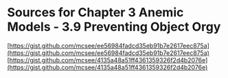 # Sources for Chapter 3 Anemic Models - 3.9 Preventing Object Orgy

[https://gist.github.com/mcsee/ee56984fadcd35eb91b7e2617eec875a](https://gist.github.com/mcsee/ee56984fadcd35eb91b7e2617eec875a)
[https://gist.github.com/mcsee/4135a48a51ff4361359326f2d4b2076e](https://gist.github.com/mcsee/4135a48a51ff4361359326f2d4b2076e)